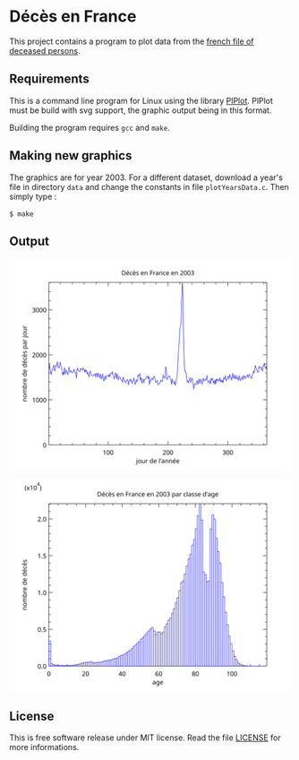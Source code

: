 # Décès en France

This project contains a program to plot data from the [french file of deceased persons](https://www.data.gouv.fr/fr/datasets/fichier-des-personnes-decedees/#_).

## Requirements

This is a command line program for Linux using the library [PlPlot](http://plplot.sourceforge.net/index.php).
PlPlot must be build with svg support, the graphic output being in this format.

Building the program requires `gcc` and `make`.

## Making new graphics

The graphics are for year 2003. For a different dataset, download a year's file in directory `data` and change the constants in file `plotYearsData.c`.
Then simply type :

    $ make

## Output

![number of death by day](deces_par_jour.svg)

![distribution by age](deces_par_age.svg)

## License

This is free software release under MIT license. Read the file [LICENSE](LICENSE) for more informations.
